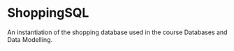 # ShoppingSQL
An instantiation of the shopping database used in the course Databases and Data Modelling.
